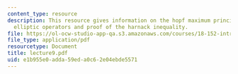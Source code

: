 ```yaml
---
content_type: resource
description: This resource gives information on the hopf maximum principle for uniformly
  elliptic operators and proof of the harnack inequality.
file: https://ol-ocw-studio-app-qa.s3.amazonaws.com/courses/18-152-introduction-to-partial-differential-equations-fall-2005/e1b955e0adda59eda0c62e04ebde5571_lecture9.pdf
file_type: application/pdf
resourcetype: Document
title: lecture9.pdf
uid: e1b955e0-adda-59ed-a0c6-2e04ebde5571
---
```

